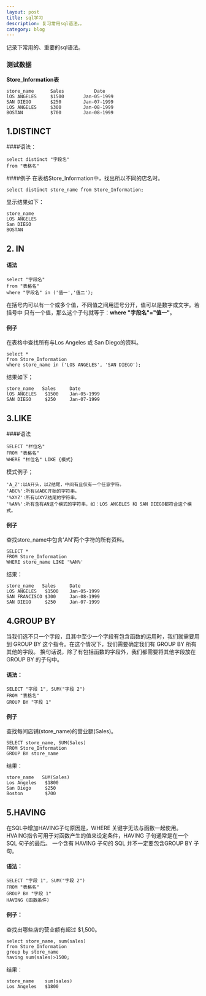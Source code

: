 ```yaml
---
layout: post
title: sql学习
description: 复习常用sql语法。。
category: blog
---
```


记录下常用的、重要的sql语法。

### 测试数据

**Store_Information表**

```
store_name      Sales           Date
lOS ANGELES     $1500       Jan-05-1999
SAN DIEGO       $250        Jan-07-1999
LOS ANGELES     $300        Jan-08-1999
BOSTAN          $700        Jan-08-1999

```

## 1.DISTINCT

####语法：

```
select distinct "字段名"
from "表格名"
```
####例子
在表格Store_Information中，找出所以不同的店名时。

```
select distinct store_name from Store_Information;
```
显示结果如下：

```
store_name
LOS ANGELES
San DIEGO
BOSTAN
```

## 2. IN

#### 语法

```
select "字段名"
from "表格名"
where "字段名" in ('值一','值二');
```
在括号内可以有一个或多个值，不同值之间用逗号分开，值可以是数字或文字。若括号中
只有一个值，那么这个子句就等于：**where "字段名"="值一"**。

#### 例子

在表格中查找所有与Los Angeles 或 San Diego的资料。

```
select *
from Store_Information
where store_name in ('LOS ANGELES', 'SAN DIEGO');
```
结果如下；

```
store_name   Sales     Date
lOS ANGELES   $1500    Jan-05-1999
SAN DIEGO     $250     Jan-07-1999
```
## 3.LIKE

####语法

```
SELECT "栏位名"
FROM "表格名"
WHERE "栏位名" LIKE {模式} 
```
模式例子；

```
'A_Z':以A开头，以Z结尾，中间有且仅有一个任意字符。
'ABC%':所有以ABC开始的字符串。
'%XYZ':所有以XYZ结尾的字符串。
'%AN%':所有含有AN这个模式的字符串，如：LOS ANGELES 和 SAN DIEGO都符合这个模式。
```
#### 例子

查找store_name中包含'AN'两个字符的所有资料。

```
SELECT *
FROM Store_Information
WHERE store_name LIKE '%AN%' 
```
结果：

```
store_name   Sales     Date
LOS ANGELES   $1500    Jan-05-1999
SAN FRANCISCO $300     Jan-08-1999 
SAN DIEGO     $250     Jan-07-1999
```
## 4.GROUP BY

当我们选不只一个字段，且其中至少一个字段有包含函数的运用时，我们就需要用到
GROUP BY 这个指令。在这个情况下，我们需要确定我们有 GROUP BY 所有其他的字段。
换句话说，除了有包括函数的字段外，我们都需要将其他字段放在 GROUP BY 的子句中。 

#### 语法：

```
SELECT "字段 1", SUM("字段 2")
FROM "表格名"
GROUP BY "字段 1" 
```
#### 例子

查找每间店铺(store_name)的营业额(Sales)。

```
SELECT store_name, SUM(Sales)
FROM Store_Information
GROUP BY store_name
```
结果：

```
store_name   SUM(Sales)
Los Angeles   $1800
San Diego     $250
Boston        $700 
```
## 5.HAVING

在SQL中增加HAVING子句原因是，WHERE 关键字无法与函数一起使用。
HVAING指令可用于对函数产生的值来设定条件，HAVING 子句通常是在一个 SQL 句子的最后。
一个含有 HAVING 子句的 SQL 并不一定要包含GROUP BY 子句。

#### 语法：

```
SELECT "字段 1", SUM("字段 2")
FROM "表格名"
GROUP BY "字段 1"
HAVING (函数条件) 
```
#### 例子：

查找出哪些店的营业额有超过 $1,500。

```
select store_name, sum(sales)
from Store_Information
group by store_name
having sum(sales)>1500;
```
结果：

```
store_name    sum(sales)
Los Angeles   $1800
```



